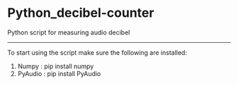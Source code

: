 # Python_decibel-counter
Python script for measuring audio decibel
*****************************
To start using the script make sure the following are installed:

1) Numpy : pip install numpy
2) PyAudio : pip install PyAudio
